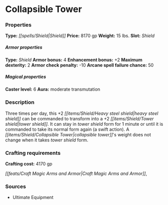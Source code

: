 ﻿---
Title: "Collapsible Tower"
Type: "Shield"
Price: "8170 gp"
Weight: "15 lbs."
Slot: "Shield"
Armor properties Type: "Shield"
Armor bonus: "4"
Enhancement bonus: "+2"
Maximum dexterity: "2"
Armor check penalty: "-10"
Arcane spell failure chance: "50"
Caster level: "6"
Aura: "moderate transmutation"
Description: |
  "Three times per day, this _+2 heavy steel shield_ can be commanded to transform into a _+2 tower shield_. It can stay in tower shield form for 1 minute or until it is commanded to take its normal form again (a swift action). A _collapsible tower's_ weight does not change when it takes tower shield form."
Crafting cost: "4170 gp"
Sources: "['Ultimate Equipment']"
---

# Collapsible Tower

### Properties

**Type:** _[[spells/Shield|Shield]]_ **Price:** 8170 gp **Weight:** 15 lbs. **Slot:** _Shield_

##### Armor properties

**Type:** _Shield_ **Armor bonus:** 4 **Enhancement bonus:** +2 **Maximum dexterity:** 2 **Armor check penalty:** -10 **Arcane spell failure chance:** 50

##### Magical properties

**Caster level:** 6 **Aura:** moderate transmutation

### Description

Three times per day, this +2 _[[items/Shield/Heavy steel shield|heavy steel shield]]_ can be commanded to transform into a +2 _[[items/Shield/Tower shield|tower shield]]_. It can stay in _tower shield_ form for 1 minute or until it is commanded to take its normal form again (a swift action). A _[[items/Shield/Collapsible Tower|collapsible tower]]_'s weight does not change when it takes _tower shield_ form.

### Crafting requirements

**Crafting cost:** 4170 gp

_[[feats/Craft Magic Arms and Armor|Craft Magic Arms and Armor]]_,

### Sources

* Ultimate Equipment